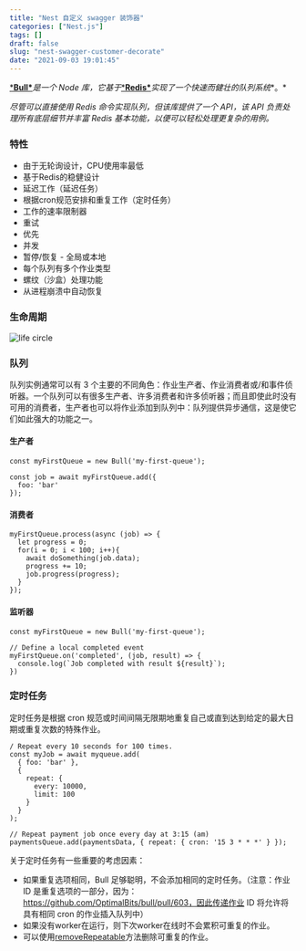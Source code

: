 ```yaml
---
title: "Nest 自定义 swagger 装饰器"
categories: ["Nest.js"]
tags: []
draft: false
slug: "nest-swagger-customer-decorate"
date: "2021-09-03 19:01:45"
---
```




[***Bull\***](https://optimalbits.github.io/bull/)*是一个 Node 库，它基于*[***Redis\***](https://redis.io/)*实现了一个快速而健壮的队列系统**。*

*尽管可以直接使用 Redis 命令实现队列，但该库提供了一个 API，该 API 负责处理所有底层细节并丰富 Redis 基本功能，以便可以轻松处理更复杂的用例。*

### 特性

- 由于无轮询设计，CPU使用率最低
- 基于Redis的稳健设计
- 延迟工作（延迟任务）
- 根据cron规范安排和重复工作（定时任务）
- 工作的速率限制器
- 重试
- 优先
- 并发
- 暂停/恢复 - 全局或本地
- 每个队列有多个作业类型
- 螺纹（沙盒）处理功能
- 从进程崩溃中自动恢复

### 生命周期

![life circle](https://optimalbits.github.io/bull/job-lifecycle.png)

### 队列

队列实例通常可以有 3 个主要的不同角色：作业生产者、作业消费者或/和事件侦听器。一个队列可以有很多生产者、许多消费者和许多侦听器；而且即使此时没有可用的消费者，生产者也可以将作业添加到队列中：队列提供异步通信，这是使它们如此强大的功能之一。

#### 生产者

```
const myFirstQueue = new Bull('my-first-queue');

const job = await myFirstQueue.add({
  foo: 'bar'
});
```

#### 消费者

```
myFirstQueue.process(async (job) => {
  let progress = 0;
  for(i = 0; i < 100; i++){
    await doSomething(job.data);
    progress += 10;
    job.progress(progress);
  }
});
```

#### 监听器

```
const myFirstQueue = new Bull('my-first-queue');

// Define a local completed event
myFirstQueue.on('completed', (job, result) => {
  console.log(`Job completed with result ${result}`);
})
```

### 定时任务

定时任务是根据 cron 规范或时间间隔无限期地重复自己或直到达到给定的最大日期或重复次数的特殊作业。

```
/ Repeat every 10 seconds for 100 times.
const myJob = await myqueue.add(
  { foo: 'bar' },
  {
    repeat: {
      every: 10000,
      limit: 100
    }
  }
);

// Repeat payment job once every day at 3:15 (am)
paymentsQueue.add(paymentsData, { repeat: { cron: '15 3 * * *' } });
```

关于定时任务有一些重要的考虑因素：

- 如果重复选项相同，Bull 足够聪明，不会添加相同的定时任务。（注意：作业 ID 是重复选项的一部分，因为：https://github.com/OptimalBits/bull/pull/603，因此传递作业 ID 将允许将具有相同 cron 的作业插入队列中）
- 如果没有worker在运行，则下次worker在线时不会累积可重复的作业。
- 可以使用[removeRepeatable](https://github.com/OptimalBits/bull/blob/master/REFERENCE.md#queueremoverepeatable)方法删除可重复的作业。
